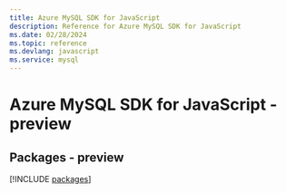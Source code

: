 ```yaml
---
title: Azure MySQL SDK for JavaScript
description: Reference for Azure MySQL SDK for JavaScript
ms.date: 02/28/2024
ms.topic: reference
ms.devlang: javascript
ms.service: mysql
---
```

# Azure MySQL SDK for JavaScript - preview
## Packages - preview
[!INCLUDE [packages](mysql-index.md)]